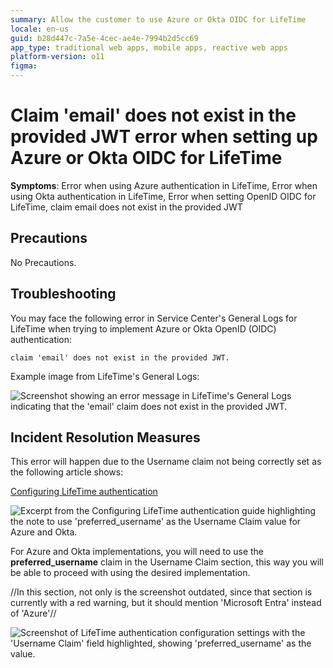 ```yaml
---
summary: Allow the customer to use Azure or Okta OIDC for LifeTime
locale: en-us
guid: b28d447c-7a5e-4cec-ae4e-7994b2d5cc69
app_type: traditional web apps, mobile apps, reactive web apps
platform-version: o11
figma:
---
```


# Claim 'email' does not exist in the provided JWT error when setting up Azure or Okta OIDC for LifeTime

**Symptoms**: Error when using Azure authentication in LifeTime, Error when using Okta authentication in LifeTime, Error when setting OpenID OIDC for LifeTime, claim email does not exist in the provided JWT

## Precautions

No Precautions.

## Troubleshooting

You may face the following error in Service Center's General Logs for LifeTime when trying to implement Azure or Okta OpenID (OIDC) authentication:

`claim 'email' does not exist in the provided JWT.`

Example image from LifeTime's General Logs:

![Screenshot showing an error message in LifeTime's General Logs indicating that the 'email' claim does not exist in the provided JWT.](https://lh7-us.googleusercontent.com/QgJWwPhlLhPJVQ6Z2Rm5Pnh9pQNJKORwvRQtfQGDRVoz-LET6q0b3OuDWdgg4IFseUHFeG-csaf9F6i7uryixex9N4vuGvuwDyQFBj_AwQWwJqTsLTA67rbbxWp1cRMcgbJyP34W3bnQEUULramxgwE "Error message in LifeTime's General Logs")

## Incident Resolution Measures

This error will happen due to the Username claim not being correctly set as the following article shows:

[Configuring LifeTime authentication](https://success.outsystems.com/documentation/11/managing_the_applications_lifecycle/manage_it_users/it_users_integration_with_external_idp_via_openid_connect/configuring_lifetime_authentication/)

![Excerpt from the Configuring LifeTime authentication guide highlighting the note to use 'preferred_username' as the Username Claim value for Azure and Okta.](https://lh7-us.googleusercontent.com/uNsKw4cK3ZXlQh8zH7bZhqbtrrRnMo_WaK8kCP9Uj1_3nAq2YnieUFSIJh1nmNrj5AAtWHNA_SsCHt6Gfw_-hQM6PLuUuMecZCFALbwrbbWQkM9R4l_SDc6DyXoH_Dxje1nw6M6qbUUe7mDN7Xyu9ls "Configuring LifeTime authentication guide excerpt")

For Azure and Okta implementations, you will need to use the **preferred_username** claim in the Username Claim section, this way you will be able to proceed with using the desired implementation.

//In this section, not only is the screenshot outdated, since that section is currently with a red warning, but it should mention 'Microsoft Entra' instead of 'Azure'//

![Screenshot of LifeTime authentication configuration settings with the 'Username Claim' field highlighted, showing 'preferred_username' as the value.](https://lh7-us.googleusercontent.com/pJsQOnBdCyTkRi5mAcylDDt_6PHY3naGdUT1iggUDPAl5qiTmoMIyz2MZQsrM7rmfCm7wxbpHtBT3wFMY0s_pYyJ82RcYp2eybO4JKBbIwBVbiD7sn9gfp1ICjIyhaaBAC-7anJmc2JWusafUj1PScU "LifeTime authentication configuration settings")
